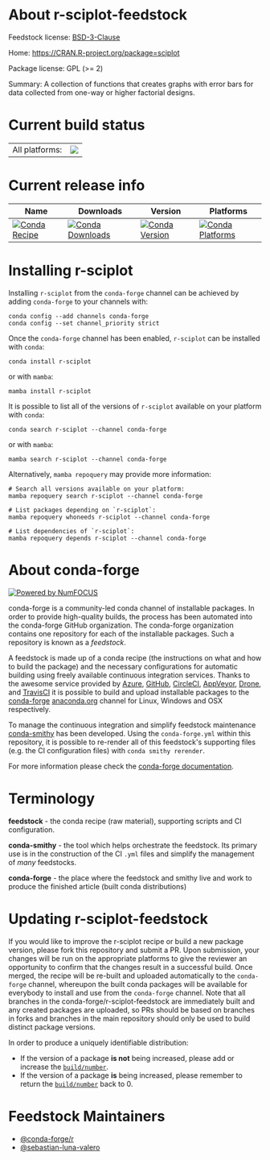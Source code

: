 About r-sciplot-feedstock
=========================

Feedstock license: [BSD-3-Clause](https://github.com/conda-forge/r-sciplot-feedstock/blob/main/LICENSE.txt)

Home: https://CRAN.R-project.org/package=sciplot

Package license: GPL (>= 2)

Summary: A collection of functions that creates graphs with error bars for data collected from one-way or higher factorial designs.

Current build status
====================


<table><tr><td>All platforms:</td>
    <td>
      <a href="https://dev.azure.com/conda-forge/feedstock-builds/_build/latest?definitionId=1590&branchName=main">
        <img src="https://dev.azure.com/conda-forge/feedstock-builds/_apis/build/status/r-sciplot-feedstock?branchName=main">
      </a>
    </td>
  </tr>
</table>

Current release info
====================

| Name | Downloads | Version | Platforms |
| --- | --- | --- | --- |
| [![Conda Recipe](https://img.shields.io/badge/recipe-r--sciplot-green.svg)](https://anaconda.org/conda-forge/r-sciplot) | [![Conda Downloads](https://img.shields.io/conda/dn/conda-forge/r-sciplot.svg)](https://anaconda.org/conda-forge/r-sciplot) | [![Conda Version](https://img.shields.io/conda/vn/conda-forge/r-sciplot.svg)](https://anaconda.org/conda-forge/r-sciplot) | [![Conda Platforms](https://img.shields.io/conda/pn/conda-forge/r-sciplot.svg)](https://anaconda.org/conda-forge/r-sciplot) |

Installing r-sciplot
====================

Installing `r-sciplot` from the `conda-forge` channel can be achieved by adding `conda-forge` to your channels with:

```
conda config --add channels conda-forge
conda config --set channel_priority strict
```

Once the `conda-forge` channel has been enabled, `r-sciplot` can be installed with `conda`:

```
conda install r-sciplot
```

or with `mamba`:

```
mamba install r-sciplot
```

It is possible to list all of the versions of `r-sciplot` available on your platform with `conda`:

```
conda search r-sciplot --channel conda-forge
```

or with `mamba`:

```
mamba search r-sciplot --channel conda-forge
```

Alternatively, `mamba repoquery` may provide more information:

```
# Search all versions available on your platform:
mamba repoquery search r-sciplot --channel conda-forge

# List packages depending on `r-sciplot`:
mamba repoquery whoneeds r-sciplot --channel conda-forge

# List dependencies of `r-sciplot`:
mamba repoquery depends r-sciplot --channel conda-forge
```


About conda-forge
=================

[![Powered by
NumFOCUS](https://img.shields.io/badge/powered%20by-NumFOCUS-orange.svg?style=flat&colorA=E1523D&colorB=007D8A)](https://numfocus.org)

conda-forge is a community-led conda channel of installable packages.
In order to provide high-quality builds, the process has been automated into the
conda-forge GitHub organization. The conda-forge organization contains one repository
for each of the installable packages. Such a repository is known as a *feedstock*.

A feedstock is made up of a conda recipe (the instructions on what and how to build
the package) and the necessary configurations for automatic building using freely
available continuous integration services. Thanks to the awesome service provided by
[Azure](https://azure.microsoft.com/en-us/services/devops/), [GitHub](https://github.com/),
[CircleCI](https://circleci.com/), [AppVeyor](https://www.appveyor.com/),
[Drone](https://cloud.drone.io/welcome), and [TravisCI](https://travis-ci.com/)
it is possible to build and upload installable packages to the
[conda-forge](https://anaconda.org/conda-forge) [anaconda.org](https://anaconda.org/)
channel for Linux, Windows and OSX respectively.

To manage the continuous integration and simplify feedstock maintenance
[conda-smithy](https://github.com/conda-forge/conda-smithy) has been developed.
Using the ``conda-forge.yml`` within this repository, it is possible to re-render all of
this feedstock's supporting files (e.g. the CI configuration files) with ``conda smithy rerender``.

For more information please check the [conda-forge documentation](https://conda-forge.org/docs/).

Terminology
===========

**feedstock** - the conda recipe (raw material), supporting scripts and CI configuration.

**conda-smithy** - the tool which helps orchestrate the feedstock.
                   Its primary use is in the construction of the CI ``.yml`` files
                   and simplify the management of *many* feedstocks.

**conda-forge** - the place where the feedstock and smithy live and work to
                  produce the finished article (built conda distributions)


Updating r-sciplot-feedstock
============================

If you would like to improve the r-sciplot recipe or build a new
package version, please fork this repository and submit a PR. Upon submission,
your changes will be run on the appropriate platforms to give the reviewer an
opportunity to confirm that the changes result in a successful build. Once
merged, the recipe will be re-built and uploaded automatically to the
`conda-forge` channel, whereupon the built conda packages will be available for
everybody to install and use from the `conda-forge` channel.
Note that all branches in the conda-forge/r-sciplot-feedstock are
immediately built and any created packages are uploaded, so PRs should be based
on branches in forks and branches in the main repository should only be used to
build distinct package versions.

In order to produce a uniquely identifiable distribution:
 * If the version of a package **is not** being increased, please add or increase
   the [``build/number``](https://docs.conda.io/projects/conda-build/en/latest/resources/define-metadata.html#build-number-and-string).
 * If the version of a package **is** being increased, please remember to return
   the [``build/number``](https://docs.conda.io/projects/conda-build/en/latest/resources/define-metadata.html#build-number-and-string)
   back to 0.

Feedstock Maintainers
=====================

* [@conda-forge/r](https://github.com/conda-forge/r/)
* [@sebastian-luna-valero](https://github.com/sebastian-luna-valero/)

